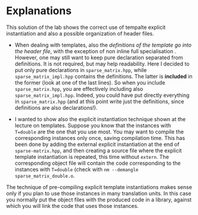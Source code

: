 # Explanations #

This solution of the lab shows the correct use of tempalte explicit
instantiation and also a possible organization of header files.

- When dealing with templates, also the *definitions of the template go into the header file*, with the exception of 
non inline full specialisation .
However, one may still want to keep pure declaration separated from definitions. It is not required, but may help readability.
Here I decided to put only pure declarations in `sparse_matrix.hpp`, while 
`sparse_matrix_impl.hpp` contains the definitions. The latter is **included** in the former (look at one of the last lines).
So when you include `sparse_matrix.hpp`, you are effectively including also `sparse_matrix_impl.hpp`. Indeed, you could have put directly everything 
in `sparse_matrix.hpp` (and at this point write just the definitions, since definitions are also declarations!).

- I wanted to show also the explicit instantiation technique shown at the lecture on templates. 
Suppose you know that the instances with `T=double` are the one that you use most. You may want to 
compile the corresponding instances only once, saving compilation time. This has been done by adding the external explicit instantiation at the end of `sparse-matrix.hpp`, and then creating a source file where the explicit template instantiation is repeated, this time without `extern`. The corresponding object file will contain the code corresponding to the instances with `T=double` (check with `nm --demangle sparse_matrix_double.o`.

The technique of pre-compiling explicit template instantiations makes
sense only if you plan to use those instances in many translation
units. In this case you normally put the object files with the
produced code in a library, against which you will link the code that
uses those instances.
